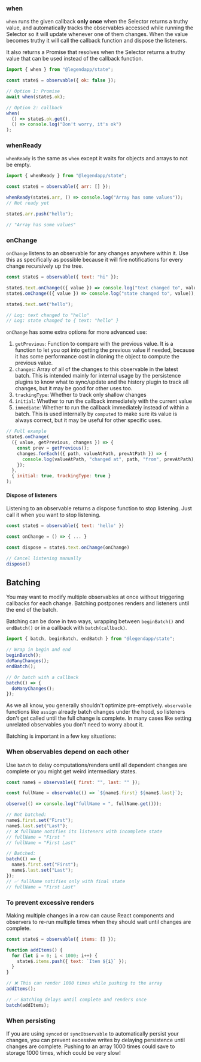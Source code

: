 ### when

`when` runs the given callback **only once** when the Selector returns a truthy value, and automatically tracks the observables accessed while running the Selector so it will update whenever one of them changes. When the value becomes truthy it will call the callback function and dispose the listeners.

It also returns a Promise that resolves when the Selector returns a truthy value that can be used instead of the callback function.

```javascript
import { when } from "@legendapp/state";

const state$ = observable({ ok: false });

// Option 1: Promise
await when(state$.ok);

// Option 2: callback
when(
  () => state$.ok.get(),
  () => console.log("Don't worry, it's ok")
);
```

### whenReady

`whenReady` is the same as `when` except it waits for objects and arrays to not be empty.

```javascript
import { whenReady } from "@legendapp/state";

const state$ = observable({ arr: [] });

whenReady(state$.arr, () => console.log("Array has some values"));
// Not ready yet

state$.arr.push("hello");

// "Array has some values"
```

### onChange

`onChange` listens to an observable for any changes anywhere within it. Use this as specifically as possible because it will fire notifications for every change recursively up the tree.

```javascript
const state$ = observable({ text: "hi" });

state$.text.onChange(({ value }) => console.log("text changed to", value));
state$.onChange(({ value }) => console.log("state changed to", value));

state$.text.set("hello");

// Log: text changed to "hello"
// Log: state changed to { text: "hello" }
```

`onChange` has some extra options for more advanced use:

1. `getPrevious`: Function to compare with the previous value. It is a function to let you opt into getting the previous value if needed, because it has some performance cost in cloning the object to compute the previous value.
2. `changes`: Array of all of the changes to this observable in the latest batch. This is intended mainly for internal usage by the persistence plugins to know what to sync/update and the history plugin to track all changes, but it may be good for other uses too.
3. `trackingType`: Whether to track only shallow changes
4. `initial`: Whether to run the callback immediately with the current value
5. `immediate`: Whether to run the callback immediately instead of within a batch. This is used internally by `computed` to make sure its value is always correct, but it may be useful for other specific uses.

```javascript
// Full example
state$.onChange(
  ({ value, getPrevious, changes }) => {
    const prev = getPrevious();
    changes.forEach(({ path, valueAtPath, prevAtPath }) => {
      console.log(valueAtPath, "changed at", path, "from", prevAtPath);
    });
  },
  { initial: true, trackingType: true }
);
```

#### Dispose of listeners

Listening to an observable returns a dispose function to stop listening. Just call it when you want to stop listening.

```javascript
const state$ = observable({ text: 'hello' })

const onChange = () => { ... }

const dispose = state$.text.onChange(onChange)

// Cancel listening manually
dispose()
```

## Batching

You may want to modify multiple observables at once without triggering callbacks for each change. Batching postpones renders and listeners until the end of the batch.

Batching can be done in two ways, wrapping between `beginBatch()` and `endBatch()` or in a callback with `batch(callback)`.

```javascript
import { batch, beginBatch, endBatch } from "@legendapp/state";

// Wrap in begin and end
beginBatch();
doManyChanges();
endBatch();

// Or batch with a callback
batch(() => {
  doManyChanges();
});
```

As we all know, you generally shouldn't optimize pre-emptively. `observable` functions like `assign` already batch changes under the hood, so listeners don't get called until the full change is complete. In many cases like setting unrelated observables you don't need to worry about it.

Batching is important in a few key situations:

### When observables depend on each other

Use `batch` to delay computations/renders until all dependent changes are complete or you might get weird intermediary states.

```javascript
const name$ = observable({ first: "", last: "" });

const fullName = observable(() => `${name$.first} ${name$.last}`);

observe(() => console.log("fullName = ", fullName.get()));

// Not batched:
name$.first.set("First");
name$.last.set("Last");
// ❌ fullName notifies its listeners with incomplete state
// fullName = "First "
// fullName = "First Last"

// Batched:
batch(() => {
  name$.first.set("First");
  name$.last.set("Last");
});
// ✅ fullName notifies only with final state
// fullName = "First Last"
```

### To prevent excessive renders

Making multiple changes in a row can cause React components and observers to re-run multiple times when they should wait until changes are complete.

```javascript
const state$ = observable({ items: [] });

function addItems() {
  for (let i = 0; i < 1000; i++) {
    state$.items.push({ text: `Item ${i}` });
  }
}

// ❌ This can render 1000 times while pushing to the array
addItems();

// ✅ Batching delays until complete and renders once
batch(addItems);
```

### When persisting

If you are using `synced` or `syncObservable` to automatically persist your changes, you can prevent excessive writes by delaying persistence until changes are complete. Pushing to an array 1000 times could save to storage 1000 times, which could be very slow!